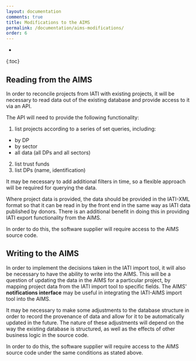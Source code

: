 ```yaml
---
layout: documentation
comments: true
title: Modifications to the AIMS
permalink: /documentation/aims-modifications/
order: 6
---
```


* 
{:toc}

## Reading from the AIMS

In order to reconcile projects from IATI with existing projects, it will be necessary to read data out of the existing database and provide access to it via an API.

The API will need to provide the following functionality:

1. list projects according to a series of set queries, including:
  * by DP
  * by sector
  * all data (all DPs and all sectors)
2. list trust funds
3. list DPs (name, identification)

It may be necessary to add additional filters in time, so a flexible approach will be required for querying the data.

Where project data is provided, the data should be provided in the IATI-XML format so that it can be read in by the front end in the same way as IATI data published by donors. There is an additional benefit in doing this in providing IATI export functionality from the AIMS.

In order to do this, the software supplier will require access to the AIMS source code.

## Writing to the AIMS

In order to implement the decisions taken in the IATI import tool, it will also be necessary to have the ability to write into the AIMS. This will be a question of updating the data in the AIMS for a particular project, by mapping project data from the IATI import tool to specific fields. The AIMS' **notifications interface** may be useful in integrating the IATI-AIMS import tool into the AIMS.

It may be necessary to make some adjustments to the database structure in order to record the provenance of data and allow for it to be automatically updated in the future. The nature of these adjustments will depend on the way the existing database is structured, as well as the effects of other business logic in the source code.

In order to do this, the software supplier will require access to the AIMS source code under the same conditions as stated above.
